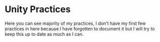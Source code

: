 <h1>Unity Practices</h1>

Here you can see majority of my practices, I don't have my first few practices in here because I have forgotten to document it but I will try to keep this up to date as much as I can.

